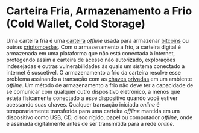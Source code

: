 # Carteira Fria, Armazenamento a Frio (Cold Wallet, Cold Storage)

Uma carteira fria é uma [carteira](Carteira.md) _offline_ usada para armazenar [bitcoins](Bitcoin.md) ou outras [criptomoedas](Criptomoedas.md). Com o armazenamento a frio, a carteira digital é armazenada em uma plataforma que não está conectada à internet, protegendo assim a carteira de acesso não autorizado, explorações indesejadas e outras vulnerabilidades às quais um sistema conectado à internet é suscetível. O armazenamento a frio da carteira resolve esse problema assinando a transação com as [chaves privadas](Chave%20Privada.md) em um ambiente _offline_. Um método de armazenamento a frio não deve ter a capacidade de se comunicar com qualquer outro dispositivo eletrônico, a menos que esteja fisicamente conectado a esse dispositivo quando você estiver acessando suas chaves. Qualquer transação iniciada _online_ é temporariamente transferida para uma carteira _offline_ mantida em um dispositivo como USB, CD, disco rígido, papel ou computador _offline_, onde é assinada digitalmente antes de ser transmitida para a rede _online_.
